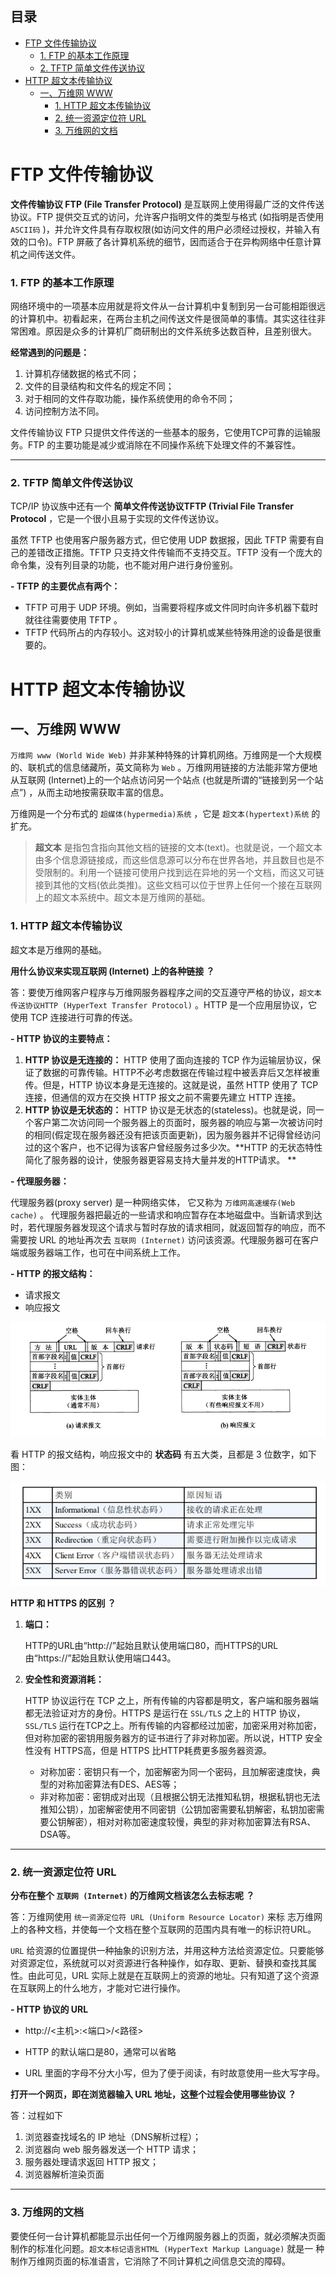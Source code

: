 ## 目录

- [FTP 文件传输协议](#ftp-------)
    + [1. FTP 的基本工作原理](#1-ftp--------)
    + [2. TFTP 简单文件传送协议](#2-tftp---------)
- [HTTP 超文本传输协议](#http--------)
  * [一、万维网 WWW](#------www)
    + [1. HTTP 超文本传输协议](#1-http--------)
    + [2. 统一资源定位符 URL](#2---------url)
    + [3. 万维网的文档](#3-------)







# FTP 文件传输协议

**文件传输协议 FTP (File Transfer Protocol)** 是互联网上使用得最广泛的文件传送协议。FTP 提供交互式的访问，允许客户指明文件的类型与格式 (如指明是否使用`ASCII码` )，并允许文件具有存取权限(如访问文件的用户必须经过授权，并输入有效的口令)。FTP 屏蔽了各计算机系统的细节，因而适合于在异构网络中任意计算机之间传送文件。



### 1. FTP 的基本工作原理

网络环境中的一项基本应用就是将文件从一台计算机中复制到另一台可能相距很远的计算机中。初看起来，在两台主机之间传送文件是很简单的事情。其实这往往非常困难。原因是众多的计算机厂商研制出的文件系统多达数百种，且差别很大。

**经常遇到的问题是：**

1. 计算机存储数据的格式不同；
2. 文件的目录结构和文件名的规定不同；
3. 对于相同的文件存取功能，操作系统使用的命令不同；
4. 访问控制方法不同。



文件传输协议 FTP 只提供文件传送的一些基本的服务，它使用TCP可靠的运输服务。FTP 的主要功能是减少或消除在不同操作系统下处理文件的不兼容性。

---



### 2. TFTP 简单文件传送协议

TCP/IP 协议族中还有一个 **简单文件传送协议TFTP (Trivial File Transfer Protocol** ，它是一个很小且易于实现的文件传送协议。

 虽然 TFTP 也使用客户服务器方式，但它使用 UDP 数据报，因此 TFTP 需要有自己的差错改正措施。TFTP 只支持文件传输而不支持交互。TFTP 没有一个庞大的命令集，没有列目录的功能，也不能对用户进行身份鉴别。

**- TFTP 的主要优点有两个：**

* TFTP 可用于 UDP 环境。例如，当需要将程序或文件同时向许多机器下载时就往往需要使用 TFTP 。
* TFTP 代码所占的内存较小。这对较小的计算机或某些特殊用途的设备是很重要的。



# HTTP 超文本传输协议

## 一、万维网 WWW

`万维网 www (World Wide Web)` 并非某种特殊的计算机网络。万维网是一个大规模的、联机式的信息储藏所，英文简称为 `Web` 。万维网用链接的方法能非常方便地从互联网 (Internet)上的一个站点访问另一个站点 (也就是所谓的“链接到另一个站点”) ，从而主动地按需获取丰富的信息。

万维网是一个分布式的 `超媒体(hypermedia)系统` ，它是 `超文本(hypertext)系统` 的扩充。

> **超文本** 是指包含指向其他文档的链接的文本(text)。也就是说，一个超文本由多个信息源链接成，而这些信息源可以分布在世界各地，并且数目也是不受限制的。利用一个链接可使用户找到远在异地的另一个文档，而这又可链接到其他的文档(依此类推)。这些文档可以位于世界上任何一个接在互联网上的超文本系统中。超文本是万维网的基础。



### 1. HTTP 超文本传输协议

超文本是万维网的基础。

**用什么协议来实现互联网 (Internet) 上的各种链接 ？**

答：要使万维网客户程序与万维网服务器程序之间的交互遵守严格的协议，`超文本传送协议HTTP (HyperText Transfer Protocol)` 。HTTP 是一个应用层协议，它使用 TCP 连接进行可靠的传送。

**- HTTP 协议的主要特点：**

1. **HTTP 协议是无连接的：** HTTP 使用了面向连接的 TCP 作为运输层协议，保证了数据的可靠传输。HTTP不必考虑数据在传输过程中被丢弃后又怎样被重传。但是，HTTP 协议本身是无连接的。这就是说，虽然 HTTP 使用了 TCP 连接，但通信的双方在交换 HTTP 报文之前不需要先建立 HTTP 连接。
2. **HTTP 协议是无状态的：** HTTP 协议是无状态的(stateless)。也就是说，同一个客户第二次访问同一个服务器上的页面时，服务器的响应与第一次被访问时的相同(假定现在服务器还没有把该页面更新)，因为服务器并不记得曾经访问过的这个客户，也不记得为该客户曾经服务过多少次。**HTTP 的无状态特性简化了服务器的设计，使服务器更容易支持大量并发的HTTP请求。 ** 



**- 代理服务器：**

代理服务器(proxy server) 是一种网络实体， 它又称为 `万维网高速缓存(Web cache)` 。 代理服务器把最近的一些请求和响应暂存在本地磁盘中。当新请求到达时，若代理服务器发现这个请求与暂时存放的请求相同，就返回暂存的响应，而不需要按 URL 的地址再次去 `互联网 (Internet)` 访问该资源。代理服务器可在客户端或服务器端工作，也可在中间系统上工作。

**- HTTP 的报文结构：**

* 请求报文
* 响应报文

![image-20200726141748292](https://github.com/OnlyThePiano/Notes/blob/master/images/image-20200726141748292.png)



看 HTTP 的报文结构，响应报文中的 **状态码** 有五大类，且都是 3 位数字，如下图：

![image-20200726141649082](https://github.com/OnlyThePiano/Notes/blob/master/images/image-20200726141649082.png)



**HTTP 和 HTTPS 的区别 ？**

1. **端口：** 

   HTTP的URL由“http://”起始且默认使用端口80，而HTTPS的URL由“https://”起始且默认使用端口443。

2. **安全性和资源消耗：** 

   HTTP 协议运行在 TCP 之上，所有传输的内容都是明文，客户端和服务器端都无法验证对方的身份。HTTPS 是运行在 `SSL/TLS` 之上的 HTTP 协议，`SSL/TLS` 运行在TCP之上。所有传输的内容都经过加密，加密采用对称加密，但对称加密的密钥用服务器方的证书进行了非对称加密。所以说，HTTP 安全性没有 HTTPS高，但是 HTTPS 比HTTP耗费更多服务器资源。

   - 对称加密：密钥只有一个，加密解密为同一个密码，且加解密速度快，典型的对称加密算法有DES、AES等；
   - 非对称加密：密钥成对出现（且根据公钥无法推知私钥，根据私钥也无法推知公钥），加密解密使用不同密钥（公钥加密需要私钥解密，私钥加密需要公钥解密），相对对称加密速度较慢，典型的非对称加密算法有RSA、DSA等。



---



### 2. 统一资源定位符 URL

**分布在整个 `互联网 (Internet)` 的万维网文档该怎么去标志呢 ？**

答：万维网使用 `统一资源定位符 URL (Uniform Resource Locator)` 来标
志万维网上的各种文档，并使每一个文档在整个互联网的范围内具有唯一的标识符URL。

`URL` 给资源的位置提供一种抽象的识别方法，并用这种方法给资源定位。只要能够对资源定位，系统就可以对资源进行各种操作，如存取、更新、替换和查找其属性。由此可见，URL 实际上就是在互联网上的资源的地址。只有知道了这个资源在互联网上的什么地方，才能对它进行操作。

**- HTTP 协议的 URL**

* http://<主机>:<端口>/<路径>
* HTTP 的默认端口是80，通常可以省略

* URL 里面的字母不分大小写，但为了便于阅读，有时故意使用一些大写字母。



**打开一个网页，即在浏览器输入 URL 地址，这整个过程会使用哪些协议 ？**

答：过程如下

1. 浏览器查找域名的 IP 地址（DNS解析过程）；
2. 浏览器向 web 服务器发送一个 HTTP 请求；
3. 服务器处理请求返回 HTTP 报文；
4. 浏览器解析渲染页面

---



### 3. 万维网的文档

要使任何一台计算机都能显示出任何一个万维网服务器上的页面，就必须解决页面制作的标准化问题。`超文本标记语言HTML (HyperText Markup Language)` 就是一 种制作万维网页面的标准语言，它消除了不同计算机之间信息交流的障碍。

